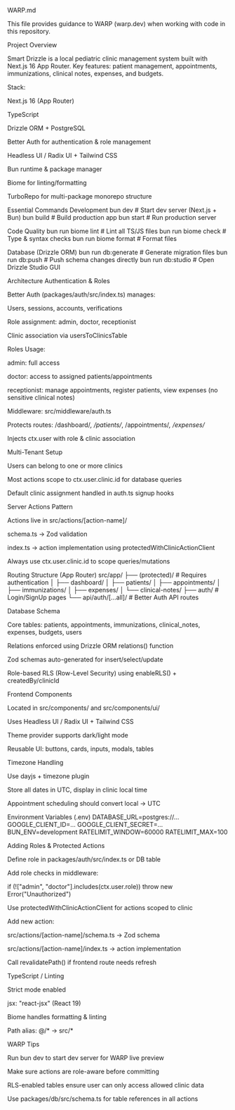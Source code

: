 WARP.md

This file provides guidance to WARP (warp.dev) when working with code in this repository.

Project Overview

Smart Drizzle is a local pediatric clinic management system built with Next.js 16 App Router.
Key features: patient management, appointments, immunizations, clinical notes, expenses, and budgets.

Stack:

Next.js 16 (App Router)

TypeScript

Drizzle ORM + PostgreSQL

Better Auth for authentication & role management

Headless UI / Radix UI + Tailwind CSS

Bun runtime & package manager

Biome for linting/formatting

TurboRepo for multi-package monorepo structure

Essential Commands
Development
bun dev               # Start dev server (Next.js + Bun)
bun build             # Build production app
bun start             # Run production server

Code Quality
bun run biome lint    # Lint all TS/JS files
bun run biome check   # Type & syntax checks
bun run biome format  # Format files

Database (Drizzle ORM)
bun run db:generate   # Generate migration files
bun run db:push       # Push schema changes directly
bun run db:studio     # Open Drizzle Studio GUI

Architecture
Authentication & Roles

Better Auth (packages/auth/src/index.ts) manages:

Users, sessions, accounts, verifications

Role assignment: admin, doctor, receptionist

Clinic association via usersToClinicsTable

Roles Usage:

admin: full access

doctor: access to assigned patients/appointments

receptionist: manage appointments, register patients, view expenses (no sensitive clinical notes)

Middleware: src/middleware/auth.ts

Protects routes: /dashboard/*, /patients/*, /appointments/*, /expenses/*

Injects ctx.user with role & clinic association

Multi-Tenant Setup

Users can belong to one or more clinics

Most actions scope to ctx.user.clinic.id for database queries

Default clinic assignment handled in auth.ts signup hooks

Server Actions Pattern

Actions live in src/actions/[action-name]/

schema.ts → Zod validation

index.ts → action implementation using protectedWithClinicActionClient

Always use ctx.user.clinic.id to scope queries/mutations

Routing Structure (App Router)
src/app/
├── (protected)/          # Requires authentication
│   ├── dashboard/
│   ├── patients/
│   ├── appointments/
│   ├── immunizations/
│   ├── expenses/
│   └── clinical-notes/
├── auth/                 # Login/SignUp pages
└── api/auth/[...all]/    # Better Auth API routes

Database Schema

Core tables: patients, appointments, immunizations, clinical_notes, expenses, budgets, users

Relations enforced using Drizzle ORM relations() function

Zod schemas auto-generated for insert/select/update

Role-based RLS (Row-Level Security) using enableRLS() + createdBy/clinicId

Frontend Components

Located in src/components/ and src/components/ui/

Uses Headless UI / Radix UI + Tailwind CSS

Theme provider supports dark/light mode

Reusable UI: buttons, cards, inputs, modals, tables

Timezone Handling

Use dayjs + timezone plugin

Store all dates in UTC, display in clinic local time

Appointment scheduling should convert local → UTC

Environment Variables (.env)
DATABASE_URL=postgres://...
GOOGLE_CLIENT_ID=...
GOOGLE_CLIENT_SECRET=...
BUN_ENV=development
RATELIMIT_WINDOW=60000
RATELIMIT_MAX=100

Adding Roles & Protected Actions

Define role in packages/auth/src/index.ts or DB table

Add role checks in middleware:

if (!["admin", "doctor"].includes(ctx.user.role)) throw new Error("Unauthorized")


Use protectedWithClinicActionClient for actions scoped to clinic

Add new action:

src/actions/[action-name]/schema.ts → Zod schema

src/actions/[action-name]/index.ts → action implementation

Call revalidatePath() if frontend route needs refresh

TypeScript / Linting

Strict mode enabled

jsx: "react-jsx" (React 19)

Biome handles formatting & linting

Path alias: @/* → src/*

WARP Tips

Run bun dev to start dev server for WARP live preview

Make sure actions are role-aware before committing

RLS-enabled tables ensure user can only access allowed clinic data

Use packages/db/src/schema.ts for table references in all actions